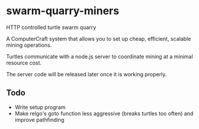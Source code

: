 # swarm-quarry-miners
HTTP controlled turtle swarm quarry

A ComputerCraft system that allows you to set up cheap, efficient, scalable mining operations.

Turtles communicate with a node.js server to coordinate mining at a minimal resource cost.

The server code will be released later once it is working properly.

## Todo
* Write setup program
* Make relgo's goto function less aggressive (breaks turtles too often) and improve pathfinding
